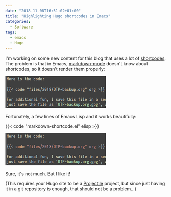 ```yaml
---
date: "2018-11-08T16:51:02+01:00"
title: "Highlighting Hugo shortcodes in Emacs"
categories:
  - Software
tags:
  - emacs
  - Hugo
---
```


I'm working on some new content for this blog that uses a lot of [shortcodes][]. The problem is that in Emacs,
[markdown-mode][] doesn't know about shortcodes, so it doesn't render them properly:

![Shortcode - not highlighted - bad!](shortcode-bad.png)

Fortunately, a few lines of Emacs Lisp and it works beautifully:

{{< code "markdown-shortcode.el" elisp >}}

![Shortcode - highlighted - good!](shortcode-good.png)

Sure, it's not much. But I like it!

(This requires your Hugo site to be a [Projectile][] project, but since just having it in a git repository is enough,
that should not be a problem…)


[markdown-mode]: https://github.com/jrblevin/markdown-mode/
[Projectile]: https://github.com/bbatsov/projectile/
[shortcodes]: https://gohugo.io/content-management/shortcodes/
